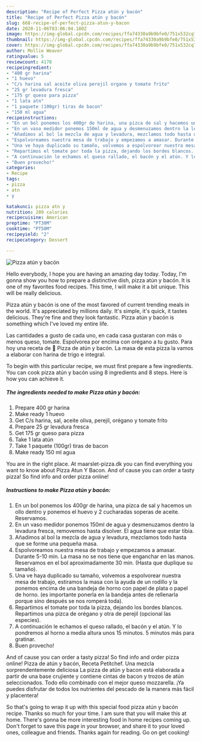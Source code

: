 ```yaml
---
description: "Recipe of Perfect Pizza atún y bacón"
title: "Recipe of Perfect Pizza atún y bacón"
slug: 668-recipe-of-perfect-pizza-atun-y-bacon
date: 2020-11-06T03:06:04.180Z
image: https://img-global.cpcdn.com/recipes/ffa74330a9b9bfe0/751x532cq70/pizza-atun-y-bacon-foto-principal.jpg
thumbnail: https://img-global.cpcdn.com/recipes/ffa74330a9b9bfe0/751x532cq70/pizza-atun-y-bacon-foto-principal.jpg
cover: https://img-global.cpcdn.com/recipes/ffa74330a9b9bfe0/751x532cq70/pizza-atun-y-bacon-foto-principal.jpg
author: Mollie Weaver
ratingvalue: 5
reviewcount: 4178
recipeingredient:
- "400 gr harina"
- "1 huevo"
- "C/s harina sal aceite oliva perejil organo y tomate frito"
- "25 gr levadura fresca"
- "175 gr queso para pizza"
- "1 lata atn"
- "1 paquete (100gr) tiras de bacon"
- "150 ml agua"
recipeinstructions:
- "En un bol ponemos los 400gr de harina, una pizca de sal y hacemos un ollo dentro y ponemos el huevo y 2 cucharadas soperas de aceite. Reservamos."
- "En un vaso medidor ponemos 150ml de agua y desmenuzamos dentro la levadura fresca, removemos hasta disolver. El agua tiene que estar tibia."
- "Añadimos al bol la mezcla de agua y levadura, mezclamos todo hasta que se forme una pequeña masa."
- "Espolvoreamos nuestra mesa de trabajo y empezamos a amasar. Durante 5-10 min. La masa no se nos tiene que enganchar en las manos. Reservamos en el bol aproximadamente 30 min. (Hasta que duplique su tamaño)."
- "Una ve haya duplicado su tamaño, volvemos a espolvorear nuestra mesa de trabajo, estiramos la masa con la ayuda de un rodillo y la ponemos encima de una bandeja de horno con papel de plata o papel de horno. (es importante ponerla en la bandeja antes de rellenarla porque sino después se nos romperá toda)."
- "Repartimos el tomate por toda la pizza, dejando los bordes blancos. Repartimos una pizca de orégano y otra de perejil (opcional las especies)."
- "A continuación le echamos el queso rallado, el bacón y el atún. Y lo pondremos al horno a media altura unos 15 minutos. 5 minutos más para gratinar."
- "Buen provecho!"
categories:
- Recipe
tags:
- pizza
- atn
- y

katakunci: pizza atn y 
nutrition: 289 calories
recipecuisine: American
preptime: "PT30M"
cooktime: "PT50M"
recipeyield: "2"
recipecategory: Dessert

---
```



![Pizza atún y bacón](https://img-global.cpcdn.com/recipes/ffa74330a9b9bfe0/751x532cq70/pizza-atun-y-bacon-foto-principal.jpg)

Hello everybody, I hope you are having an amazing day today. Today, I'm gonna show you how to prepare a distinctive dish, pizza atún y bacón. It is one of my favorites food recipes. This time, I will make it a bit unique. This will be really delicious.

Pizza atún y bacón is one of the most favored of current trending meals in the world. It's appreciated by millions daily. It's simple, it's quick, it tastes delicious. They're fine and they look fantastic. Pizza atún y bacón is something which I've loved my entire life.

Las cantidades a gusto de cada uno, en cada casa gustaran con más o menos queso, tomate. Espolvorea por encima con orégano a tu gusto. Para hoy una receta de 🍕 Pizza de atún y bacón. La masa de esta pizza la vamos a elaborar con harina de trigo e integral.


To begin with this particular recipe, we must first prepare a few ingredients. You can cook pizza atún y bacón using 8 ingredients and 8 steps. Here is how you can achieve it.

<!--inarticleads1-->

##### The ingredients needed to make Pizza atún y bacón:

1. Prepare 400 gr harina
1. Make ready 1 huevo
1. Get C/s harina, sal, aceite oliva, perejil, orégano y tomate frito
1. Prepare 25 gr levadura fresca
1. Get 175 gr queso para pizza
1. Take 1 lata atún
1. Take 1 paquete (100gr) tiras de bacon
1. Make ready 150 ml agua


You are in the right place. At maarslet-pizza.dk you can find everything you want to know about Pizza Atun Y Bacon. And of cause you can order a tasty pizza! So find info and order pizza online! 

<!--inarticleads2-->

##### Instructions to make Pizza atún y bacón:

1. En un bol ponemos los 400gr de harina, una pizca de sal y hacemos un ollo dentro y ponemos el huevo y 2 cucharadas soperas de aceite. Reservamos.
1. En un vaso medidor ponemos 150ml de agua y desmenuzamos dentro la levadura fresca, removemos hasta disolver. El agua tiene que estar tibia.
1. Añadimos al bol la mezcla de agua y levadura, mezclamos todo hasta que se forme una pequeña masa.
1. Espolvoreamos nuestra mesa de trabajo y empezamos a amasar. Durante 5-10 min. La masa no se nos tiene que enganchar en las manos. Reservamos en el bol aproximadamente 30 min. (Hasta que duplique su tamaño).
1. Una ve haya duplicado su tamaño, volvemos a espolvorear nuestra mesa de trabajo, estiramos la masa con la ayuda de un rodillo y la ponemos encima de una bandeja de horno con papel de plata o papel de horno. (es importante ponerla en la bandeja antes de rellenarla porque sino después se nos romperá toda).
1. Repartimos el tomate por toda la pizza, dejando los bordes blancos. Repartimos una pizca de orégano y otra de perejil (opcional las especies).
1. A continuación le echamos el queso rallado, el bacón y el atún. Y lo pondremos al horno a media altura unos 15 minutos. 5 minutos más para gratinar.
1. Buen provecho!


And of cause you can order a tasty pizza! So find info and order pizza online! Pizza de atún y bacón, Receta Petitchef. Una mezcla sorprendentemente deliciosa La pizza de atún y bacon está elaborada a partir de una base crujiente y contiene cintas de bacon y trozos de atún seleccionados. Todo ello combinado con el mejor queso mozzarella. ¡Ya puedes disfrutar de todos los nutrientes del pescado de la manera más fácil y placentera! 

So that's going to wrap it up with this special food pizza atún y bacón recipe. Thanks so much for your time. I am sure that you will make this at home. There's gonna be more interesting food in home recipes coming up. Don't forget to save this page in your browser, and share it to your loved ones, colleague and friends. Thanks again for reading. Go on get cooking!
